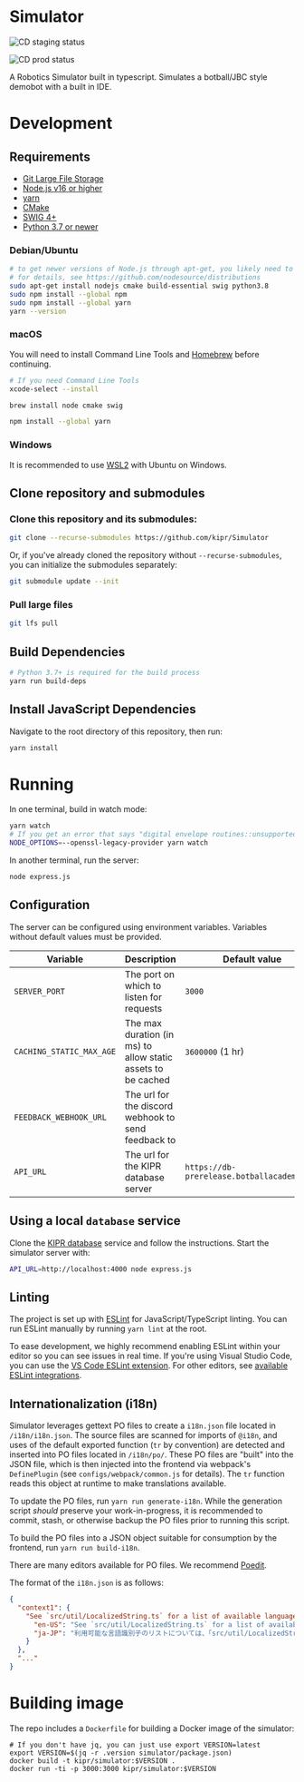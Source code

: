 # Simulator

![CD staging status](https://github.com/kipr/simulator/actions/workflows/cd-staging.yml/badge.svg)

![CD prod status](https://github.com/kipr/simulator/actions/workflows/cd-prod.yml/badge.svg)

A Robotics Simulator built in typescript.
Simulates a botball/JBC style demobot with a built in IDE.

# Development

## Requirements
- [Git Large File Storage](https://git-lfs.github.com/)
- [Node.js v16 or higher](https://nodejs.org/)
- [yarn](https://classic.yarnpkg.com/)
- [CMake](https://cmake.org/)
- [SWIG 4+](https://swig.org/)
- [Python 3.7 or newer](https://www.python.org/)

### Debian/Ubuntu
```bash
# to get newer versions of Node.js through apt-get, you likely need to add the correct NodeSource repositories
# for details, see https://github.com/nodesource/distributions
sudo apt-get install nodejs cmake build-essential swig python3.8
sudo npm install --global npm
sudo npm install --global yarn
yarn --version
```

### macOS

You will need to install Command Line Tools and [Homebrew](https://brew.sh/) before continuing.

```bash
# If you need Command Line Tools
xcode-select --install

brew install node cmake swig

npm install --global yarn
```

### Windows

It is recommended to use [WSL2](https://docs.microsoft.com/en-us/windows/wsl/about) with Ubuntu on Windows.

## Clone repository and submodules

### Clone this repository and its submodules:

```bash
git clone --recurse-submodules https://github.com/kipr/Simulator
```

Or, if you've already cloned the repository without `--recurse-submodules`, you can initialize the submodules separately:

```bash
git submodule update --init
```

### Pull large files

```bash
git lfs pull
```

## Build Dependencies

```bash
# Python 3.7+ is required for the build process
yarn run build-deps
```

## Install JavaScript Dependencies

Navigate to the root directory of this repository, then run:
```bash
yarn install
```

# Running

In one terminal, build in watch mode:
```bash
yarn watch
# If you get an error that says "digital envelope routines::unsupported", use:
NODE_OPTIONS=--openssl-legacy-provider yarn watch
```

In another terminal, run the server:
```bash
node express.js
```

## Configuration

The server can be configured using environment variables. Variables without default values must be provided.

| Variable | Description | Default value |
| -------- | ----------- | ------------- |
| `SERVER_PORT` | The port on which to listen for requests | `3000` |
| `CACHING_STATIC_MAX_AGE` | The max duration (in ms) to allow static assets to be cached | `3600000` (1 hr) |
| `FEEDBACK_WEBHOOK_URL` | The url for the discord webhook to send feedback to | | 
| `API_URL` | The url for the KIPR database server | `https://db-prerelease.botballacademy.org` |

## Using a local `database` service

Clone the [KIPR database](https://github.com/kipr/database) service and follow the instructions. Start the simulator server with:

```sh
API_URL=http://localhost:4000 node express.js
```

## Linting

The project is set up with [ESLint](https://eslint.org/) for JavaScript/TypeScript linting. You can run ESLint manually by running `yarn lint` at the root.

To ease development, we highly recommend enabling ESLint within your editor so you can see issues in real time. If you're using Visual Studio Code, you can use the [VS Code ESLint extension](https://marketplace.visualstudio.com/items?itemName=dbaeumer.vscode-eslint). For other editors, see [available ESLint integrations](https://eslint.org/docs/user-guide/integrations).

## Internationalization (i18n)

Simulator leverages gettext PO files to create a `i18n.json` file located in `/i18n/i18n.json`. The source files are scanned for imports of `@i18n`, and uses of the default exported function (`tr` by convention) are detected and inserted into PO files located in `/i18n/po/`. These PO files are "built" into the JSON file, which is then injected into the frontend via webpack's `DefinePlugin` (see `configs/webpack/common.js` for details). The `tr` function reads this object at runtime to make translations available.

To update the PO files, run `yarn run generate-i18n`. While the generation script *should* preserve your work-in-progress, it is recommended to commit, stash, or otherwise backup the PO files prior to running this script.

To build the PO files into a JSON object suitable for consumption by the frontend, run `yarn run build-i18n`.

There are many editors available for PO files. We recommend [Poedit](https://poedit.net/).

The format of the `i18n.json` is as follows:
```json
{
  "context1": {
    "See `src/util/LocalizedString.ts` for a list of available language identifiers": {
      "en-US": "See `src/util/LocalizedString.ts` for a list of available language identifiers",
      "ja-JP": "利用可能な言語識別子のリストについては、「src/util/LocalizedString.ts」を参照してください"
    }
  },
  "..."
}
```

# Building image

The repo includes a `Dockerfile` for building a Docker image of the simulator:

```
# If you don't have jq, you can just use export VERSION=latest
export VERSION=$(jq -r .version simulator/package.json)
docker build -t kipr/simulator:$VERSION .
docker run -ti -p 3000:3000 kipr/simulator:$VERSION
```
